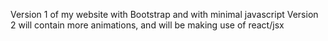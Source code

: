 Version 1 of my website with Bootstrap and with minimal javascript
Version 2 will contain more animations, and will be making use of react/jsx
